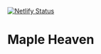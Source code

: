 [![Netlify Status](https://api.netlify.com/api/v1/badges/471e8d23-5a3f-4854-8208-25c1e294b743/deploy-status)](https://app.netlify.com/sites/mapleheavenapi/deploys)



# Maple Heaven
